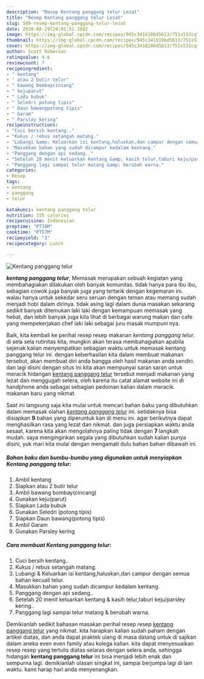 ```yaml
---
description: "Resep Kentang panggang telur Lezat"
title: "Resep Kentang panggang telur Lezat"
slug: 509-resep-kentang-panggang-telur-lezat
date: 2020-08-29T20:01:52.168Z
image: https://img-global.cpcdn.com/recipes/945c3418106d5613/751x532cq70/kentang-panggang-telur-foto-resep-utama.jpg
thumbnail: https://img-global.cpcdn.com/recipes/945c3418106d5613/751x532cq70/kentang-panggang-telur-foto-resep-utama.jpg
cover: https://img-global.cpcdn.com/recipes/945c3418106d5613/751x532cq70/kentang-panggang-telur-foto-resep-utama.jpg
author: Scott Roberson
ratingvalue: 4.6
reviewcount: 7
recipeingredient:
- " kentang"
- " atau 2 butir telur"
- " bawang bombaycincang"
- " kejuparut"
- " Lada bubuk"
- " Seledri potong tipis"
- " Daun bawangpotong tipis"
- " Garam"
- " Parsley kering"
recipeinstructions:
- "Cuci bersih kentang.."
- "Kukus / rebus setangah matang."
- "Lubangi &amp; Keluarkan isi kentang,haluskan,dan campur dengan semua bahan kecuali telur."
- "Masukkan bahan yang sudah dicampur kedalam kentang."
- "Panggang dengan api sedang.."
- "Setelah 20 menit keluarkan kentang &amp; kasih telur,taburi keju/parsley kering.."
- "Panggang lagi sampai telur matang &amp; berubah warna."
categories:
- Resep
tags:
- kentang
- panggang
- telur

katakunci: kentang panggang telur 
nutrition: 155 calories
recipecuisine: Indonesian
preptime: "PT38M"
cooktime: "PT57M"
recipeyield: "3"
recipecategory: Lunch

---
```



![Kentang panggang telur](https://img-global.cpcdn.com/recipes/945c3418106d5613/751x532cq70/kentang-panggang-telur-foto-resep-utama.jpg)

<b><i>kentang panggang telur</i></b>, Memasak merupakan sebuah kegiatan yang membahagiakan dilakukan oleh banyak komunitas. tidak hanya para ibu ibu, sebagian cowok juga banyak juga yang tertarik dengan kegemaran ini. walau hanya untuk sekedar seru seruan dengan teman atau memang sudah menjadi hobi dalam dirinya. tidak asing lagi dalam dunia masakan sekarang sedikit banyak ditemukan laki laki dengan kemampuan memasak yang hebat, dan lebih banyak juga kita lihat di berbagai warung makan dan cafe yang mempekerjakan chef laki laki sebagai juru masak mumpuni nya.

Baik, kita kembali ke perihal resep resep makanan <i>kentang panggang telur</i>. di sela sela rutinitas kita, mungkin akan terasa membahagiakan apabila sejenak kalian menyempatkan sebagian waktu untuk memasak kentang panggang telur ini. dengan keberhasilan kita dalam membuat makanan tersebut, akan membuat diri anda bangga oleh hasil makanan anda sendiri. dan lagi disini dengan situs ini kita akan mempunyai saran saran untuk meracik hidangan <u>kentang panggang telur</u> tersebut menjadi makanan yang lezat dan menggugah selera, oleh karena itu catat alamat website ini di handphone anda sebagai sebagian pedoman kalian dalam meracik makanan baru yang nikmat.




Saat ini langsung saja kita mulai untuk mencari bahan baku yang dibutuhkan dalam memasak olahan <u><i>kentang panggang telur</i></u> ini. setidaknya bisa disiapkan <b>9</b> bahan yang diperuntuk kan di menu ini. agar berikutnya dapat menghasilkan rasa yang lezat dan nikmat. dan juga persiapkan waktu anda sesaat, karena kita akan mengolahnya paling tidak dengan <b>7</b> langkah mudah. saya menginginkan segala yang dibutuhkan sudah kalian punya disini, yuk mari kita mulai dengan mengamati dulu bahan bahan dibawah ini.

<!--inarticleads1-->

##### Bahan baku dan bumbu-bumbu yang digunakan untuk menyiapkan Kentang panggang telur:

1. Ambil  kentang
1. Siapkan  atau 2 butir telur
1. Ambil  bawang bombay(cincang)
1. Gunakan  keju(parut)
1. Siapkan  Lada bubuk
1. Gunakan  Seledri (potong tipis)
1. Siapkan  Daun bawang(potong tipis)
1. Ambil  Garam
1. Gunakan  Parsley kering




<!--inarticleads2-->

##### Cara membuat Kentang panggang telur:

1. Cuci bersih kentang..
1. Kukus / rebus setangah matang.
1. Lubangi &amp; Keluarkan isi kentang,haluskan,dan campur dengan semua bahan kecuali telur.
1. Masukkan bahan yang sudah dicampur kedalam kentang.
1. Panggang dengan api sedang..
1. Setelah 20 menit keluarkan kentang &amp; kasih telur,taburi keju/parsley kering..
1. Panggang lagi sampai telur matang &amp; berubah warna.




Demikianlah sedikit bahasan masakan perihal resep resep <u>kentang panggang telur</u> yang nikmat. kita harapkan kalian sudah paham dengan artikel diatas, dan anda dapat praktek ulang di masa datang untuk di sajikan dalam aneka even even family atau kolega kalian. kita dapat menyesuaikan resep resep yang tertulis diatas selaras dengan selera anda, sehingga hidangan <b>kentang panggang telur</b> ini bisa menjadi lebih enak dan sempurna lagi. demikianlah ulasan singkat ini, sampai berjumpa lagi di lain waktu. kami harap hari anda menyenangkan.
